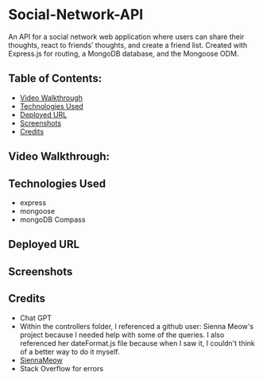 # Social-Network-API
An API for a social network web application where users can share their thoughts, react to friends’ thoughts, and create a friend list. Created with Express.js for routing, a MongoDB database, and the Mongoose ODM.

## Table of Contents:
- [Video Walkthrough](video-walkthrough)
- [Technologies Used](technologies-used)
- [Deployed URL](deployed-url)
- [Screenshots](screenshots)
- [Credits](credits)

## Video Walkthrough: 

## Technologies Used
- express
- mongoose 
- mongoDB Compass

## Deployed URL

## Screenshots

## Credits
- Chat GPT
- Within the controllers folder, I referenced a github user: Sienna Meow's project because I needed help with some of the queries. I also referenced her dateFormat.js file because when I saw it, I couldn't think of a better way to do it myself.
- [SiennaMeow](https://github.com/siennameow/social-network-API)
- Stack Overflow for errors



